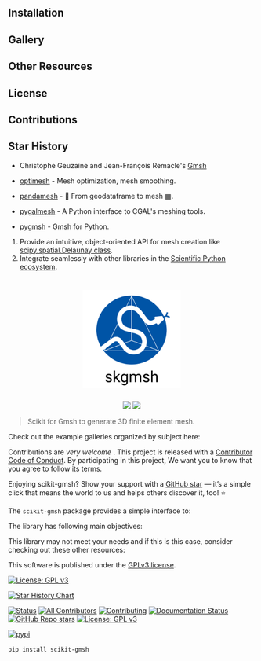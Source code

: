 ## Installation

## Gallery

## Other Resources

## License

## Contributions

## Star History

- Christophe Geuzaine and Jean-François Remacle's [Gmsh](https://pypi.org/project/gmsh/)

- [optimesh](https://github.com/meshpro/optimesh) - Mesh optimization, mesh smoothing.
- [pandamesh](https://github.com/Deltares/pandamesh) - 🐼 From geodataframe to mesh ▦.
- [pygalmesh](https://github.com/meshpro/pygalmesh) - A Python interface to CGAL's meshing tools.
- [pygmsh](https://github.com/nschloe/pygmsh) - Gmsh for Python.

1. Provide an intuitive, object-oriented API for mesh creation like [scipy.spatial.Delaunay class](https://docs.scipy.org/doc/scipy/reference/generated/scipy.spatial.Delaunay.html).
1. Integrate seamlessly with other libraries in the [Scientific Python ecosystem](https://scientific-python.org/).

<h1 align="center">
  <a href="https://github.com/pyvista/scikit-gmsh#--------">
    <img src="https://raw.githubusercontent.com/pyvista/scikit-gmsh/main/docs/_static/logo.svg"
         alt="scikit-gmsh"
         width="200"></a>
</h1>

<p align="center">
  <a href="https://scikit-gmsh.readthedocs.io/en/latest/examples/polygon_with_hole.html"><img src="https://scikit-gmsh.readthedocs.io/en/latest/_images/sphx_glr_polygon_with_hole_thumb.png" height="200px"/></a> <a href="https://scikit-gmsh.readthedocs.io/en/latest/examples/cylinder.html"><img src="https://scikit-gmsh.readthedocs.io/en/latest/_images/sphx_glr_cylinder_thumb.png" height="200px"/></a>
</p>

> Scikit for Gmsh to generate 3D finite element mesh.

Check out the example galleries organized by subject here:

Contributions are _very welcome_ .
This project is released with a [Contributor Code of Conduct](CODE_OF_CONDUCT.md).
By participating in this project, We want you to know that you agree to follow its terms.

Enjoying scikit-gmsh? Show your support with a [GitHub star](https://github.com/pyvista/scikit-gmsh) — it’s a simple click that means the world to us and helps others discover it, too! ⭐️

The `scikit-gmsh` package provides a simple interface to:

The library has following main objectives:

This library may not meet your needs and if this is this case, consider checking out these other resources:

This software is published under the [GPLv3 license](https://www.gnu.org/licenses/gpl-3.0.en.html).

[![License: GPL v3](https://img.shields.io/badge/License-GPLv3-blue.svg)](https://www.gnu.org/licenses/gpl-3.0)

[![Star History Chart](https://api.star-history.com/svg?repos=pyvista/scikit-gmsh&type=Date)](https://star-history.com/#pyvista/scikit-gmsh&Date)

[![Status](https://badgen.net/badge/status/alpha/d8624d)](https://badgen.net/badge/status/alpha/d8624d)
[![All Contributors](https://img.shields.io/github/all-contributors/pyvista/scikit-gmsh?color=ee8449)](https://scikit-gmsh.readthedocs.io/en/latest/reference/about.html#contributors)
[![Contributing](https://img.shields.io/badge/PR-Welcome-%23FF8300.svg)](https://github.com/pyvista/scikit-gmsh/issues)
[![Documentation Status](https://readthedocs.org/projects/scikit-gmsh/badge/?version=latest)](https://scikit-gmsh.readthedocs.io/en/latest/?badge=latest)
[![GitHub Repo stars](https://img.shields.io/github/stars/pyvista/scikit-gmsh)](https://github.com/pyvista/scikit-gmsh/stargazers)
[![License: GPL v3](https://img.shields.io/badge/License-GPLv3-blue.svg)](https://www.gnu.org/licenses/gpl-3.0)

[![pypi](https://img.shields.io/pypi/v/scikit-gmsh?label=pypi&logo=python&logoColor=white)](https://pypi.org/project/scikit-gmsh/)

```shell
pip install scikit-gmsh
```

